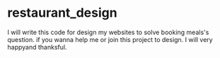 # restaurant_design
I will write this code for design my websites to solve booking meals's question.
if you wanna help me or join this project to design.
I will very happyand thanksful.

